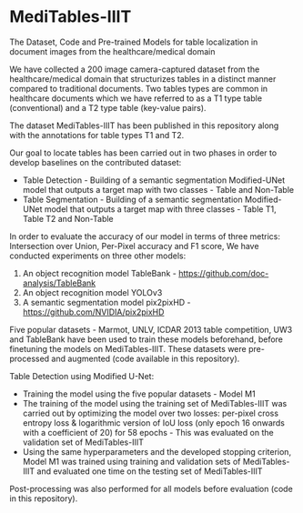 # MediTables-IIIT

The Dataset, Code and Pre-trained Models for table localization in document images from the healthcare/medical domain 

We have collected a 200 image camera-captured dataset from the healthcare/medical domain that structurizes tables in a distinct manner compared to traditional documents. Two tables types are common in healthcare documents which we have referred to as a T1 type table (conventional) and a T2 type table (key-value pairs). 

The dataset MediTables-IIIT has been published in this repository along with the annotations for table types T1 and T2.

Our goal to locate tables has been carried out in two phases in order to develop baselines on the contributed dataset:
- Table Detection - Building of a semantic segmentation Modified-UNet model that outputs a target map with two classes - Table and Non-Table
- Table Segmentation - Building of a semantic segmentation Modified-UNet model that outputs a target map with three classes - Table T1, Table T2 and Non-Table

In order to evaluate the accuracy of our model in terms of three metrics: 
Intersection over Union, Per-Pixel accuracy and F1 score,
We have conducted experiments on three other models: 
1. An object recognition model TableBank - https://github.com/doc-analysis/TableBank
2. An object recognition model YOLOv3
3. A semantic segmentation model pix2pixHD - https://github.com/NVIDIA/pix2pixHD

Five popular datasets - Marmot, UNLV, ICDAR 2013 table competition, UW3 and TableBank have been used to train these models beforehand, before finetuning the models on MediTables-IIIT.
These datasets were pre-processed and augmented (code available in this repository).

Table Detection using Modified U-Net:
- Training the model using the five popular datasets - Model M1
- The training of the model using the training set of MediTables-IIIT was carried out by optimizing the model over two losses: per-pixel cross entropy loss & logarithmic version of IoU loss (only epoch 16 onwards with a coefficient of 20) for 58 epochs - This was evaluated on the validation set of MediTables-IIIT
- Using the same hyperparameters and the developed stopping criterion, Model M1 was trained using training and validation sets of MediTables-IIIT and evaluated one time on the testing set of MediTables-IIIT

Post-processing was also performed for all models before evaluation (code in this repository).
